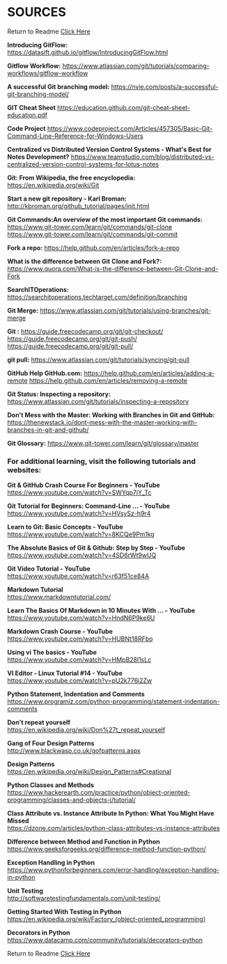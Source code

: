 ﻿# SOURCES
Return to Readme [Click Here](/README.md)


**Introducing GitFlow:** https://datasift.github.io/gitflow/IntroducingGitFlow.html

**Gitflow Workflow:** 
https://www.atlassian.com/git/tutorials/comparing-workflows/gitflow-workflow

**A successful Git branching model:** 
https://nvie.com/posts/a-successful-git-branching-model/

**GIT Cheat Sheet** https://education.github.com/git-cheat-sheet-education.pdf

**Code Project**  https://www.codeproject.com/Articles/457305/Basic-Git-Command-Line-Reference-for-Windows-Users

**Centralized vs Distributed Version Control Systems - What's Best for Notes Development?** 
https://www.teamstudio.com/blog/distributed-vs-centralized-version-control-systems-for-lotus-notes


**Git: From Wikipedia, the free encyclopedia:**  https://en.wikipedia.org/wiki/Git


**Start a new git repository - Karl Broman:**  http://kbroman.org/github_tutorial/pages/init.html


**Git Commands:An overview of the most important Git commands:** </br>https://www.git-tower.com/learn/git/commands/git-clone
</br>https://www.git-tower.com/learn/git/commands/git-commit


**Fork a repo:**  https://help.github.com/en/articles/fork-a-repo


**What is the difference between Git Clone and Fork?:**  </br>https://www.quora.com/What-is-the-difference-between-Git-Clone-and-Fork

**SearchITOperations:** https://searchitoperations.techtarget.com/definition/branching


**Git Merge:** https://www.atlassian.com/git/tutorials/using-branches/git-merge


**Git :** https://guide.freecodecamp.org/git/git-checkout/ </br>
https://guide.freecodecamp.org/git/git-push/</br>
https://guide.freecodecamp.org/git/git-pull/


**git pull:** https://www.atlassian.com/git/tutorials/syncing/git-pull


**GitHub Help    GitHub.com:** https://help.github.com/en/articles/adding-a-remote
https://help.github.com/en/articles/removing-a-remote


**Git Status: Inspecting a repository:** </br>https://www.atlassian.com/git/tutorials/inspecting-a-repository


**Don’t Mess with the Master: Working with Branches in Git and GitHub:**
</br>https://thenewstack.io/dont-mess-with-the-master-working-with-branches-in-git-and-github/



**Git Glossary:** https://www.git-tower.com/learn/git/glossary/master


### For additional learning, visit the following tutorials and websites:

**Git & GitHub Crash Course For Beginners - YouTube** </br>
https://www.youtube.com/watch?v=SWYqp7iY_Tc

**Git Tutorial for Beginners: Command-Line ... - YouTube**</br>
https://www.youtube.com/watch?v=HVsySz-h9r4

**Learn to Git: Basic Concepts - YouTube**</br>
https://www.youtube.com/watch?v=8KCQe9Pm1kg

**The Absolute Basics of Git & Github: Step by Step - YouTube**</br>
https://www.youtube.com/watch?v=4SD6rWt9wUQ

**Git Video Tutorial - YouTube**</br>
https://www.youtube.com/watch?v=r63f51ce84A

**Markdown Tutorial**</br>
https://www.markdowntutorial.com/

**Learn The Basics Of Markdown in 10 Minutes With ... - YouTube**</br>
https://www.youtube.com/watch?v=HndN6P9ke6U

**Markdown Crash Course - YouTube**</br>
https://www.youtube.com/watch?v=HUBNt18RFbo

**Using vi The basics - YouTube**</br>
https://www.youtube.com/watch?v=HMpB28l1sLc

**VI Editor - Linux Tutorial #14 - YouTube**</br>
https://www.youtube.com/watch?v=pU2k776i2Zw

**Python Statement, Indentation and Comments**</br>
https://www.programiz.com/python-programming/statement-indentation-comments

**Don't repeat yourself**</br>
https://en.wikipedia.org/wiki/Don%27t_repeat_yourself

**Gang of Four Design Patterns**</br>
http://www.blackwasp.co.uk/gofpatterns.aspx


**Design Patterns**</br>
https://en.wikipedia.org/wiki/Design_Patterns#Creational

**Python Classes and Methods**</br>
https://www.hackerearth.com/practice/python/object-oriented-programming/classes-and-objects-i/tutorial/


**Class Attribute vs. Instance Attribute In Python: What You Might Have Missed**</br>
https://dzone.com/articles/python-class-attributes-vs-instance-attributes

**Difference between Method and Function in Python**</br>
https://www.geeksforgeeks.org/difference-method-function-python/


**Exception Handling in Python**</br>
https://www.pythonforbeginners.com/error-handling/exception-handling-in-python

**Unit Testing**</br>
http://softwaretestingfundamentals.com/unit-testing/

**Getting Started With Testing in Python**</br>
https://en.wikipedia.org/wiki/Factory_(object-oriented_programming)

**Decorators in Python**</br>
https://www.datacamp.com/community/tutorials/decorators-python

Return to Readme [Click Here](/README.md)
